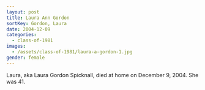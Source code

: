 ```yaml
---
layout: post
title: Laura Ann Gordon
sortKey: Gordon, Laura
date: 2004-12-09
categories:
  - class-of-1981
images:
  - /assets/class-of-1981/laura-a-gordon-1.jpg
gender: female
---
```

Laura, aka Laura Gordon Spicknall, died at home on December 9, 2004. She was 41.
